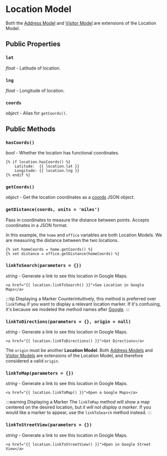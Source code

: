 # Location Model

Both the [Address Model](/models/address-model/) and [Visitor Model](/models/visitor-model/) are extensions of the Location Model.

## Public Properties

### `lat`

_float_ - Latitude of location.

### `lng`

_float_ - Longitude of location.

### `coords`

_object_ - Alias for `getCoords()`.

## Public Methods

### `hasCoords()`

_bool_ - Whether the location has functional coordinates.

```twig
{% if location.hasCoords() %}
    Latitude:  {{ location.lat }}
    Longitude: {{ location.lng }}
{% endif %}
```

### `getCoords()`

_object_ - Get the location coordinates as a [coords](/models/coordinates/) JSON object.

### `getDistance(coords, units = 'miles')`

Pass in coordinates to measure the distance between points. Accepts coordinates in a JSON format.

In this example, the `home` and `office` variables are both Location Models. We are measuring the distance between the two locations.

```twig
{% set homeCoords = home.getCoords() %}
{% set distance = office.getDistance(homeCoords) %}
```

### `linkToSearch(parameters = {})`

_string_ - Generate a link to see this location in Google Maps.

```twig
<a href="{{ location.linkToSearch() }}">See Location in Google Maps</a>
```

:::tip Displaying a Marker
Counterintuitively, this method is preferred over `linkToMap` if you want to display a relevant location marker. If it's confusing, it's because we modeled the method names after [Google](https://developers.google.com/maps/documentation/urls/get-started#forming-the-url).
:::

### `linkToDirections(parameters = {}, origin = null)`

_string_ - Generate a link to see this location in Google Maps.

```twig
<a href="{{ location.linkToDirections() }}">Get Directions</a>
```

The `origin` must be another **Location Model**. Both [Address Models](/models/address-model/) and [Visitor Models](/models/visitor-model/) are extensions of the Location Model, and therefore considered a valid `origin`.

### `linkToMap(parameters = {})`

_string_ - Generate a link to see this location in Google Maps.

```twig
<a href="{{ location.linkToMap() }}">Open a Google Maps</a>
```

:::warning Displaying a Marker
The `linkToMap` method will show a map centered on the desired location, but _it will not display a marker_. If you would like a marker to appear, use the `linkToSearch` method instead.
:::

### `linkToStreetView(parameters = {})`

_string_ - Generate a link to see this location in Google Maps.

```twig
<a href="{{ location.linkToStreetView() }}">Open in Google Street View</a>
```
